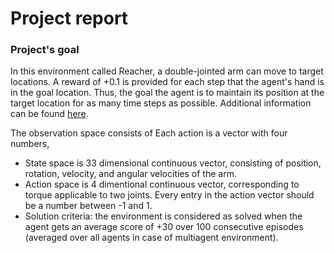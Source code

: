 [//]: # (Image References)

[image1]: https://github.com/sayandev/deep-reinforcement-learning/blob/master/p2_continuous-control/unity_reacher_ppo_agent.gif "Trained Agent"
[image2]: https://github.com/sayandev/deep-reinforcement-learning/blob/master/p2_continuous-control/score.png "Score"
[image3]: https://github.com/sayandev/deep-reinforcement-learning/blob/master/p2_continuous-control/ddpg_pseudo_algo.png "Pseudo Algo"

# Project report

### Project's goal

In this environment called Reacher, a double-jointed arm can move to target locations. A reward of +0.1 is provided for each step that the agent's hand is in the goal location. Thus, the goal the agent is to maintain its position at the target location for as many time steps as possible. Additional information can be found [here](https://github.com/Unity-Technologies/ml-agents/blob/master/docs/Learning-Environment-Examples.md#reacher).

The observation space consists of Each action is a vector with four numbers,

- State space is 33 dimensional continuous vector, consisting of position, rotation, velocity, and angular velocities of the arm.
- Action space is 4 dimentional continuous vector, corresponding to torque applicable to two joints. Every entry in the action vector should be a number between -1 and 1.
- Solution criteria: the environment is considered as solved when the agent gets an average score of +30 over 100 consecutive episodes (averaged over all agents in case of multiagent environment).
